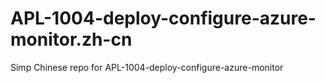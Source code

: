 # APL-1004-deploy-configure-azure-monitor.zh-cn
Simp Chinese repo for APL-1004-deploy-configure-azure-monitor
